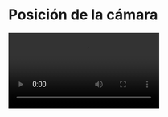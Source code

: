 # Posición de la cámara

<video controls><source src="https://digi21.blob.core.windows.net/videos-ayuda/desarrollo/22.%20Posicion%20de%20la%20camara.mp4" type="video/mp4"></video>



